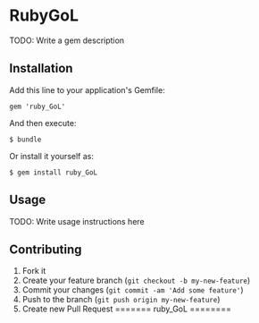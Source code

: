 # RubyGoL

TODO: Write a gem description

## Installation

Add this line to your application's Gemfile:

    gem 'ruby_GoL'

And then execute:

    $ bundle

Or install it yourself as:

    $ gem install ruby_GoL

## Usage

TODO: Write usage instructions here

## Contributing

1. Fork it
2. Create your feature branch (`git checkout -b my-new-feature`)
3. Commit your changes (`git commit -am 'Add some feature'`)
4. Push to the branch (`git push origin my-new-feature`)
5. Create new Pull Request
=======
ruby_GoL
========
